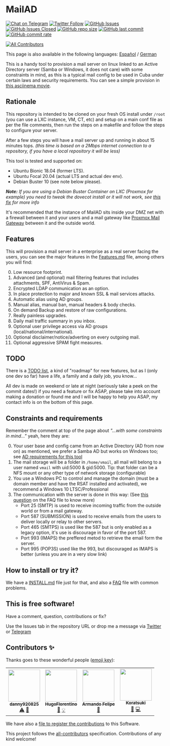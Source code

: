 # MailAD

[![Chat on Telegram](https://img.shields.io/badge/Chat%20on-Telegram-brightgreen?style=flat-square)](https://t.me/MailAD_dev) [![Twitter Follow](https://img.shields.io/twitter/follow/co7wt?label=Follow&style=flat-square)](https://twitter.com/co7wt) [![GitHub Issues](https://img.shields.io/github/issues/stdevPavelmc/mailad?style=flat-square)](https://github.com/stdevPavelmc/mailad/issues) [![GitHub Issues Closed](https://img.shields.io/github/issues-closed/stdevPavelmc/mailad?style=flat-square)](https://github.com/stdevPavelmc/mailad/issues?q=is%3Aissue+is%3Aclosed) [![GitHub repo size](https://img.shields.io/github/repo-size/stdevPavelmc/mailad?style=flat-square)](https://github.com/stdevPavelmc/mailad/archive/master.zip) [![GitHub last commit](https://img.shields.io/github/last-commit/stdevPavelmc/mailad?style=flat-square)](https://github.com/stdevPavelmc/mailad/commits/master) [![GitHub commit rate](https://img.shields.io/github/commit-activity/m/stdevPavelmc/mailad?style=flat-square)](https://github.com/stdevPavelmc/mailad/commits/master)

<!-- ALL-CONTRIBUTORS-BADGE:START - Do not remove or modify this section -->
[![All Contributors](https://img.shields.io/badge/all_contributors-4-orange.svg?style=flat-square)](#contributors-)
<!-- ALL-CONTRIBUTORS-BADGE:END -->

This page is also available in the following languages: [Español](i18n/README.es.md) / [German](i18n/README.de.md)

This is a handy tool to provision a mail server on linux linked to an Active Directory server (Samba or Windows, it does not care) with some constraints in mind, as this is a typical mail config to be used in Cuba under certain laws and security requirements. You can see a simple provision in [this asciinema movie](https://asciinema.org/a/fD1LuVLfeb8RPCHOIgbR1J9d8).

## Rationale

This repository is intended to be cloned on your fresh OS install under `/root` (you can use a LXC instance, VM, CT, etc) and setup on a main conf file as per the file comments, then run the steps on a makefile and follow the steps to configure your server.

After a few steps you will have a mail server up and running in about 15 minutes tops. _(this time is based on a 2Mbps internet connection to a repository, if you have a local repository it will be less)_

This tool is tested and supported on:

- Ubuntu Bionic 18.04 (former LTS).
- Ubuntu Focal 20.04 (actual LTS and actual dev env).
- Debian Buster 10 (see note below please).

_**Note:** If you are using a Debian Buster Container on LXC (Proxmox for example) you need to tweak the dovecot install or it will not work, see [this fix](https://serverfault.com/questions/976250/dovecot-lxc-apparmor-denied-buster) for more info_

It's recommended that the instance of MailAD sits inside your DMZ net with a firewall between it and your users and a mail gateway like [Proxmox Mail Gateway](https://www.proxmox.com/en/proxmox-mail-gateway) between it and the outside world.

## Features

This will provision a mail server in a enterprise as a real server facing the users, you can see the major features in the [Features.md](Features.md) file, among others you will find:

0. Low resource footprint.
0. Advanced (and optional) mail filtering features that includes attachments, SPF, AntiVirus & Spam.
0. Encrypted LDAP communication as an option.
0. In place protection to major and known SSL & mail services attacks.
0. Automatic alias using AD groups.
0. Manual alias, manual ban, manual headers & body checks.
0. On demand Backup and restore of raw configurations.
0. Really painless upgrades.
0. Daily mail traffic summary in you inbox.
0. Optional user privilege access via AD groups (local/national/international).
0. Optional disclaimer/notice/adverting on every outgoing mail.
0. Optional aggressive SPAM fight measures.

## TODO

There is a [TODO list](TODO.md), a kind of "roadmap" for new features, but as I (only one dev so far) have a life, a family and a daily job, you know...

All dev is made on weekend or late at night (seriously take a peek on the commit dates!) if you need a feature or fix ASAP, please take into account making a donation or found me and I will be happy to help you ASAP, my contact info is on the bottom of this page.

## Constraints and requirements

Remember the comment at top of the page about _"...with some constraints in mind..."_ yeah, here they are:

0. Your user base and config came from an Active Directory (AD from now on) as mentioned, we prefer a Samba AD but works on Windows too; see [AD requirements for this tool](AD_Requirements.md)
0. The mail storage will be a folder in `/home/vmail`, all mail will belong to a user named `vmail` with uid:5000 & gid:5000. Tip: that folder can be a NFS mount or any other type of network storage (configurable)
0. You use a Windows PC to control and manage the domain (must be a domain member and have the RSAT installed and activated), we recommend a Windows 10 LTSC/Professional
0. The communication with the server is done in this way: (See [this question](FAQ.md#what-ports-i-need-to-get-open-to-make-sure-the-servers-works-ok) on the FAQ file to know more)
    - Port 25 (SMTP) is used to receive incoming traffic from the outside world or from a mail gateway.
    - Port 587 (SUBMISSION) is used to receive emails from the users to deliver locally or relay to other servers.
    - Port 465 (SMTPS) is used like the 587 but is only enabled as a legacy option, it's use is discourage in favor of the port 587.
    - Port 993 (IMAPS) the preffered metod to retrieve the email form the server.
    - Port 995 (POP3S) used like the 993, but discouraged as IMAPS is better (unless you are in a very slow link)

## How to install or try it?

We have a [INSTALL.md](INSTALL.md) file just for that, and also a [FAQ](FAQ.md) file with common problems.

## This is free software!

Have a comment, question, contributions or fix?

Use the Issues tab in the repository URL or drop me a message via [Twitter](https://twitter.com/co7wt) or [Telegram](https://t.me/pavelmc)

## Contributors ✨

Thanks goes to these wonderful people ([emoji key](https://allcontributors.org/docs/en/emoji-key)):

<!-- ALL-CONTRIBUTORS-LIST:START - Do not remove or modify this section -->
<!-- prettier-ignore-start -->
<!-- markdownlint-disable -->
<table>
  <tr>
    <td align="center"><a href="https://github.com/danny920825"><img src="https://avatars2.githubusercontent.com/u/33090194?v=4" width="100px;" alt=""/><br /><sub><b>danny920825</b></sub></a><br /><a href="https://github.com/stdevPavelmc/mailad/commits?author=danny920825" title="Tests">⚠️</a> <a href="#ideas-danny920825" title="Ideas, Planning, & Feedback">🤔</a></td>
    <td align="center"><a href="https://github.com/HugoFlorentino"><img src="https://avatars0.githubusercontent.com/u/11479345?v=4" width="100px;" alt=""/><br /><sub><b>HugoFlorentino</b></sub></a><br /><a href="#ideas-HugoFlorentino" title="Ideas, Planning, & Feedback">🤔</a> <a href="#example-HugoFlorentino" title="Examples">💡</a></td>
    <td align="center"><a href="https://www.sysadminsdecuba.com"><img src="https://avatars1.githubusercontent.com/u/12705691?v=4" width="100px;" alt=""/><br /><sub><b>Armando Felipe</b></sub></a><br /><a href="#ideas-armandofcom" title="Ideas, Planning, & Feedback">🤔</a></td>
    <td align="center"><a href="https://github.com/Koratsuki"><img src="https://avatars0.githubusercontent.com/u/20727446?v=4" width="100px;" alt=""/><br /><sub><b>Koratsuki</b></sub></a><br /><a href="#ideas-Koratsuki" title="Ideas, Planning, & Feedback">🤔</a> <a href="https://github.com/stdevPavelmc/mailad/commits?author=Koratsuki" title="Code">💻</a></td>
  </tr>
</table>

<!-- markdownlint-enable -->
<!-- prettier-ignore-end -->
<!-- ALL-CONTRIBUTORS-LIST:END -->

We have also a [file to register the contributions](Contributors.md) to this Software.

This project follows the [all-contributors](https://github.com/all-contributors/all-contributors) specification. Contributions of any kind welcome!